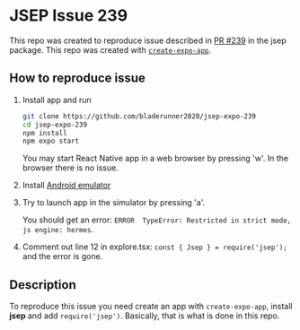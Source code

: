 # JSEP Issue 239

This repo was created to reproduce issue described in [PR #239](https://github.com/EricSmekens/jsep/pull/239) in the jsep package.
This repo was created with [`create-expo-app`](https://www.npmjs.com/package/create-expo-app).

## How to reproduce issue

1. Install app and run

   ```bash
   git clone https://github.com/bladerunner2020/jsep-expo-239
   cd jsep-expo-239
   npm install
   npm expo start
   ```

   You may start React Native app in a web browser by pressing 'w'. In the browser there is no issue.

2. Install [Android emulator](https://docs.expo.dev/workflow/android-studio-emulator/)

3. Try to launch app in the simulator by pressing 'a'.

   You should get an error: `ERROR  TypeError: Restricted in strict mode, js engine: hermes`.

4. Comment out line 12 in explore.tsx: `const { Jsep } = require('jsep');` and the error is gone.

## Description

To reproduce this issue you need create an app with `create-expo-app`, install **jsep** and add `require('jsep')`. Basically, that is what is done in this repo.
